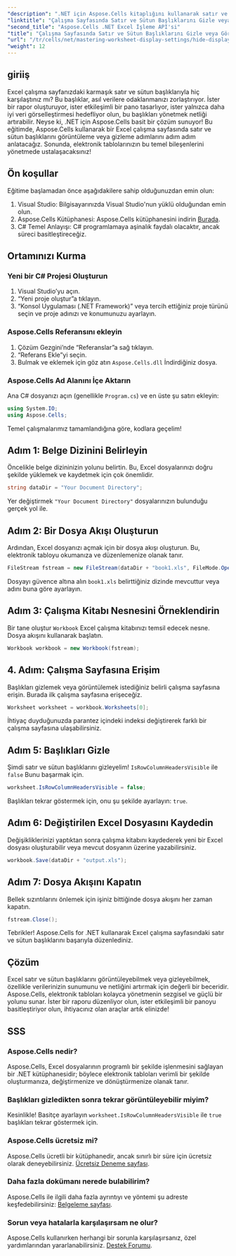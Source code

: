 ```yaml
---
"description": ".NET için Aspose.Cells kitaplığını kullanarak satır ve sütun başlıklarını etkili bir şekilde görüntüleyerek veya gizleyerek Excel çalışma sayfalarınızdaki veri netliğini nasıl artıracağınızı keşfedin."
"linktitle": "Çalışma Sayfasında Satır ve Sütun Başlıklarını Gizle veya Görüntüle"
"second_title": "Aspose.Cells .NET Excel İşleme API'si"
"title": "Çalışma Sayfasında Satır ve Sütun Başlıklarını Gizle veya Görüntüle"
"url": "/tr/cells/net/mastering-worksheet-display-settings/hide-display-row-column-headers/"
"weight": 12
---
```


## giriiş

Excel çalışma sayfanızdaki karmaşık satır ve sütun başlıklarıyla hiç karşılaştınız mı? Bu başlıklar, asıl verilere odaklanmanızı zorlaştırıyor. İster bir rapor oluşturuyor, ister etkileşimli bir pano tasarlıyor, ister yalnızca daha iyi veri görselleştirmesi hedefliyor olun, bu başlıkları yönetmek netliği artırabilir. Neyse ki, .NET için Aspose.Cells basit bir çözüm sunuyor! Bu eğitimde, Aspose.Cells kullanarak bir Excel çalışma sayfasında satır ve sütun başlıklarını görüntüleme veya gizleme adımlarını adım adım anlatacağız. Sonunda, elektronik tablolarınızın bu temel bileşenlerini yönetmede ustalaşacaksınız!

## Ön koşullar

Eğitime başlamadan önce aşağıdakilere sahip olduğunuzdan emin olun:

1. Visual Studio: Bilgisayarınızda Visual Studio'nun yüklü olduğundan emin olun.
2. Aspose.Cells Kütüphanesi: Aspose.Cells kütüphanesini indirin [Burada](https://releases.aspose.com/cells/net/).
3. C# Temel Anlayışı: C# programlamaya aşinalık faydalı olacaktır, ancak süreci basitleştireceğiz.

## Ortamınızı Kurma

### Yeni bir C# Projesi Oluşturun

1. Visual Studio’yu açın.
2. “Yeni proje oluştur”a tıklayın.
3. “Konsol Uygulaması (.NET Framework)” veya tercih ettiğiniz proje türünü seçin ve proje adınızı ve konumunuzu ayarlayın.

### Aspose.Cells Referansını ekleyin

1. Çözüm Gezgini’nde “Referanslar”a sağ tıklayın.
2. “Referans Ekle”yi seçin.
3. Bulmak ve eklemek için göz atın `Aspose.Cells.dll` İndirdiğiniz dosya.

### Aspose.Cells Ad Alanını İçe Aktarın

Ana C# dosyanızı açın (genellikle `Program.cs`) ve en üste şu satırı ekleyin:

```csharp
using System.IO;
using Aspose.Cells;
```

Temel çalışmalarımız tamamlandığına göre, kodlara geçelim!

## Adım 1: Belge Dizinini Belirleyin

Öncelikle belge dizininizin yolunu belirtin. Bu, Excel dosyalarınızı doğru şekilde yüklemek ve kaydetmek için çok önemlidir.

```csharp
string dataDir = "Your Document Directory";
```

Yer değiştirmek `"Your Document Directory"` dosyalarınızın bulunduğu gerçek yol ile.

## Adım 2: Bir Dosya Akışı Oluşturun

Ardından, Excel dosyanızı açmak için bir dosya akışı oluşturun. Bu, elektronik tabloyu okumanıza ve düzenlemenize olanak tanır.

```csharp
FileStream fstream = new FileStream(dataDir + "book1.xls", FileMode.Open);
```

Dosyayı güvence altına alın `book1.xls` belirttiğiniz dizinde mevcuttur veya adını buna göre ayarlayın.

## Adım 3: Çalışma Kitabı Nesnesini Örneklendirin

Bir tane oluştur `Workbook` Excel çalışma kitabınızı temsil edecek nesne. Dosya akışını kullanarak başlatın.

```csharp
Workbook workbook = new Workbook(fstream);
```

## 4. Adım: Çalışma Sayfasına Erişim

Başlıkları gizlemek veya görüntülemek istediğiniz belirli çalışma sayfasına erişin. Burada ilk çalışma sayfasına erişeceğiz.

```csharp
Worksheet worksheet = workbook.Worksheets[0];
```

İhtiyaç duyduğunuzda parantez içindeki indeksi değiştirerek farklı bir çalışma sayfasına ulaşabilirsiniz.

## Adım 5: Başlıkları Gizle

Şimdi satır ve sütun başlıklarını gizleyelim! `IsRowColumnHeadersVisible` ile `false` Bunu başarmak için.

```csharp
worksheet.IsRowColumnHeadersVisible = false;
```

Başlıkları tekrar göstermek için, onu şu şekilde ayarlayın: `true`.

## Adım 6: Değiştirilen Excel Dosyasını Kaydedin

Değişikliklerinizi yaptıktan sonra çalışma kitabını kaydederek yeni bir Excel dosyası oluşturabilir veya mevcut dosyanın üzerine yazabilirsiniz.

```csharp
workbook.Save(dataDir + "output.xls");
```

## Adım 7: Dosya Akışını Kapatın

Bellek sızıntılarını önlemek için işiniz bittiğinde dosya akışını her zaman kapatın.

```csharp
fstream.Close();
```

Tebrikler! Aspose.Cells for .NET kullanarak Excel çalışma sayfasındaki satır ve sütun başlıklarını başarıyla düzenlediniz.

## Çözüm

Excel satır ve sütun başlıklarını görüntüleyebilmek veya gizleyebilmek, özellikle verilerinizin sunumunu ve netliğini artırmak için değerli bir beceridir. Aspose.Cells, elektronik tabloları kolayca yönetmenin sezgisel ve güçlü bir yolunu sunar. İster bir raporu düzenliyor olun, ister etkileşimli bir panoyu basitleştiriyor olun, ihtiyacınız olan araçlar artık elinizde!

## SSS

### Aspose.Cells nedir?
Aspose.Cells, Excel dosyalarının programlı bir şekilde işlenmesini sağlayan bir .NET kütüphanesidir; böylece elektronik tabloları verimli bir şekilde oluşturmanıza, değiştirmenize ve dönüştürmenize olanak tanır.

### Başlıkları gizledikten sonra tekrar görüntüleyebilir miyim?
Kesinlikle! Basitçe ayarlayın `worksheet.IsRowColumnHeadersVisible` ile `true` başlıkları tekrar göstermek için.

### Aspose.Cells ücretsiz mi?
Aspose.Cells ücretli bir kütüphanedir, ancak sınırlı bir süre için ücretsiz olarak deneyebilirsiniz. [Ücretsiz Deneme sayfası](https://releases.aspose.com/).

### Daha fazla dokümanı nerede bulabilirim?
Aspose.Cells ile ilgili daha fazla ayrıntıyı ve yöntemi şu adreste keşfedebilirsiniz: [Belgeleme sayfası](https://reference.aspose.com/cells/net/).

### Sorun veya hatalarla karşılaşırsam ne olur?
Aspose.Cells kullanırken herhangi bir sorunla karşılaşırsanız, özel yardımlarından yararlanabilirsiniz. [Destek Forumu](https://forum.aspose.com/c/cells/9).